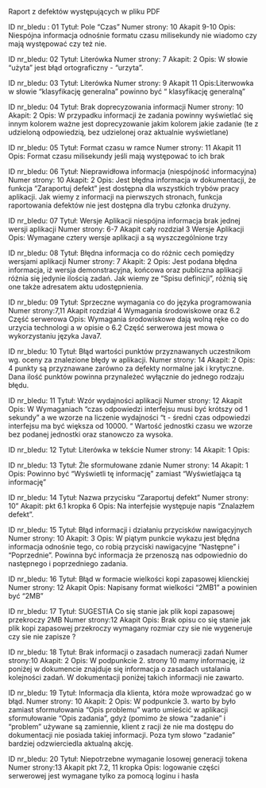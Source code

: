 Raport z defektów występujących w pliku PDF



ID nr_bledu : 01
Tytuł: Pole “Czas”
Numer strony: 10
Akapit 9-10
Opis: Niespójna informacja odnośnie formatu czasu milisekundy nie wiadomo czy mają występować czy też nie.


ID nr_bledu: 02
Tytuł: Literówka 
Numer strony: 7
Akapit: 2
Opis: W słowie “użyta” jest błąd ortograficzny - “urzyta”.


ID nr_bledu: 03
Tytuł: Literówka 
Numer strony: 9
Akapit 11
Opis:Literwowka w słowie “klasyfikację generalna” powinno być “ klasyfikację generalną”


ID nr_bledu: 04
Tytuł: Brak doprecyzowania informacji
Numer strony: 10
Akapit: 2
Opis: W przypadku informacji że zadania powinny wyświetlać się innym kolorem ważne jest doprecyzowanie jakim kolorem jakie zadanie (te z udzieloną odpowiedzią, bez udzielonej oraz aktualnie wyświetlane)




ID nr_bledu: 05
Tytuł: Format czasu w ramce 
Numer strony: 11
Akapit 11
Opis: 
Format czasu milisekundy jeśli mają występować to ich brak

ID nr_bledu: 06
Tytuł: Nieprawidłowa informacja (niespójność informacyjna)
Numer strony: 10
Akapit: 2
Opis: Jest błędna informacja w dokumentacji, że funkcja “Zaraportuj defekt” jest dostępna dla wszystkich trybów pracy aplikacji. Jak wiemy z informacji na pierwszych stronach, funkcja raportowania defektów nie jest dostępna dla trybu członka drużyny.

ID nr_bledu: 07
Tytuł: Wersje Aplikacji niespójna informacja brak jednej wersji aplikacji
Numer strony: 6-7
Akapit cały rozdział 3 Wersje Aplikacji
Opis: Wymagane cztery wersje aplikacji a są wyszczególnione trzy

ID nr_bledu: 08
Tytuł: Błędna informacja co do  różnic cech pomiędzy wersjami aplikacji
Numer strony: 7
Akapit: 2
Opis: Jest podana błędna informacja, iż wersja demonstracyjna, końcowa oraz publiczna aplikacji różnia się jedynie ilością zadań. Jak wiemy ze “Spisu definicji”, różnią się one także adresatem aktu udostępnienia.

ID nr_bledu: 09
Tytuł: Sprzeczne wymagania co do języka programowania 
Numer strony:7,11
Akapit rozdział 4 Wymagania środowiskowe oraz 6.2 Część serwerowa
Opis: Wymagania środowiskowe dają wolną ręke co do urzycia technologi a w opisie o 6.2 Część serwerowa jest mowa o wykorzystaniu języka Java7.

ID nr_bledu: 10
Tytuł: Błąd wartości punktów przyznawanych uczestnikom wg. oceny za znalezione błędy w aplikacji.
Numer strony: 14
Akapit: 2
Opis: 4 punkty są przyznawane zarówno za defekty normalne jak i krytyczne. Dana ilość punktów powinna przynależeć wyłącznie do jednego rodzaju błędu. 

ID nr_bledu: 11
Tytuł: Wzór wydajności aplikacji
Numer strony: 12
Akapit
Opis: W Wymaganiach “czas odpowiedzi interfejsu musi być krótszy od 1 sekundy”
a we wzorze na liczenie wydajności “t - średni czas odpowiedzi interfejsu
ma być większa od 10000. “  Wartość jednostki czasu we wzorze bez podanej jednostki oraz stanowczo za wysoka.


ID nr_bledu: 12
Tytuł: Literówka w tekście
Numer strony: 14
Akapit: 1
Opis: 

ID nr_bledu: 13
Tytuł: Źle sformułowane zdanie 
Numer strony: 14
Akapit: 1
Opis: Powinno być “Wyświetli tę informację” zamiast “Wyświetlająca tą informację” 


ID nr_bledu: 14
Tytuł: Nazwa przycisku “Zaraportuj defekt”
Numer strony: 10”
Akapit: pkt 6.1 kropka 6
Opis: Na interfejsie występuje napis “Znalazłem defekt”.

ID nr_bledu: 15
Tytuł: Błąd informacji i działaniu przycisków nawigacyjnych
Numer strony: 10
Akapit: 3
Opis: W piątym punkcie wykazu jest błędna informacja odnośnie tego, co robią przyciski nawigacyjne “Następne” i “Poprzednie”. Powinna być informacja że przenoszą nas odpowiednio do następnego i poprzedniego zadania. 

ID nr_bledu: 16
Tytuł: Błąd w formacie wielkości kopi zapasowej klienckiej
Numer strony: 12
Akapit
Opis: Napisany format wielkości “2MB1” a powinien być “2MB”

ID nr_bledu: 17 
Tytuł: SUGESTIA  Co się stanie jak plik kopi zapasowej przekroczy 2MB
Numer strony:12
Akapit
Opis: Brak opisu co się stanie jak plik kopi zapasowej przekroczy wymagany rozmiar czy sie nie wygeneruje czy sie nie zapisze ?

ID nr_bledu: 18
Tytuł: Brak informacji o zasadach numeracji zadań
Numer strony:10
Akapit: 2
Opis: W podpunkcie 2. strony 10 mamy informację, iż poniżej w dokumencie znajduje się informacja o zasadach ustalania kolejności zadań. W dokumentacji poniżej takich informacji nie zawarto. 

ID nr_bledu: 19
Tytuł: Informacja dla klienta, która może wprowadzać go w błąd.
Numer strony: 10
Akapit: 2
Opis: W podpunkcie 3. warto by było zamiast sformułowania “Opis problemu” warto umieścić w aplikacji sformułowanie “Opis zadania”, gdyż (pomimo że słowa “zadanie” i “problem” używane są zamiennie, klient z racji że nie ma dostępu do dokumentacji nie posiada takiej informacji. Poza tym słowo “zadanie” bardziej odzwierciedla aktualną akcję.

ID nr_bledu: 20
Tytuł: Niepotrzebne wymaganie losowej generacji tokena
Numer strony:13
Akapit pkt 7.2, 11 kropka
Opis: logowanie części serwerowej jest wymagane tylko za pomocą loginu i hasła
